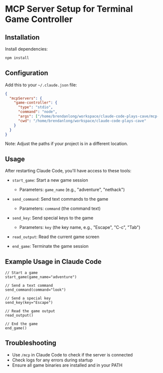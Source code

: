# MCP Server Setup for Terminal Game Controller

## Installation

Install dependencies:

```bash
npm install
```

## Configuration

Add this to your `~/.claude.json` file:

```json
{
  "mcpServers": {
    "game-controller": {
      "type": "stdio",
      "command": "node",
      "args": ["/home/brendanlong/workspace/claude-code-plays-cave/mcp-server.js"],
      "cwd": "/home/brendanlong/workspace/claude-code-plays-cave"
    }
  }
}
```

Note: Adjust the paths if your project is in a different location.

## Usage

After restarting Claude Code, you'll have access to these tools:

- `start_game`: Start a new game session
  - Parameters: `game_name` (e.g., "adventure", "nethack")
  
- `send_command`: Send text commands to the game
  - Parameters: `command` (the command text)
  
- `send_key`: Send special keys to the game
  - Parameters: `key` (the key name, e.g., "Escape", "C-c", "Tab")
  
- `read_output`: Read the current game screen
  
- `end_game`: Terminate the game session

## Example Usage in Claude Code

```
// Start a game
start_game(game_name="adventure")

// Send a text command
send_command(command="look")

// Send a special key
send_key(key="Escape")

// Read the game output
read_output()

// End the game
end_game()
```

## Troubleshooting

- Use `/mcp` in Claude Code to check if the server is connected
- Check logs for any errors during startup
- Ensure all game binaries are installed and in your PATH